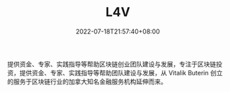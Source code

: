 ﻿---
weight: 
title: "L4V"
description: "提供资金、专家、实践指导等帮助区块链创业团队建设与发展，专注于区块链投资，提供资金、专家、实践指导等帮助团队建设与发展，从 Vitalik Buterin 创立的服务于区块链行业的加拿..."
date: 2022-07-18T21:57:40+08:00
lastmod: 2022-07-18T16:45:40+08:00
draft: false
authors: ["浮尘"]
featuredImage: "l4v.jpg"
link: "https://l4.ventures/"
tags: ["投资机构","L4V"]
categories: ["navigation"]
navigation: ["投资机构"]
lightgallery: true
toc: true
pinned: false
recommend: false
recommend1: false
---
提供资金、专家、实践指导等帮助区块链创业团队建设与发展，专注于区块链投资，提供资金、专家、实践指导等帮助团队建设与发展，从 Vitalik Buterin 创立的服务于区块链行业的加拿大知名金融服务机构延伸而来。
